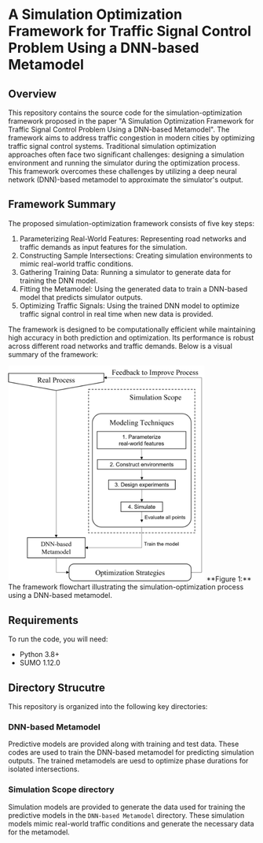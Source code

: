 # A Simulation Optimization Framework for Traffic Signal Control Problem Using a DNN-based Metamodel

## Overview
This repository contains the source code for the simulation-optimization framework proposed in the paper "A Simulation Optimization Framework for Traffic Signal Control Problem Using a DNN-based Metamodel". The framework aims to address traffic congestion in modern cities by optimizing traffic signal control systems. Traditional simulation optimization approaches often face two significant challenges: designing a simulation environment and running the simulator during the optimization process. This framework overcomes these challenges by utilizing a deep neural network (DNN)-based metamodel to approximate the simulator's output.

## Framework Summary
The proposed simulation-optimization framework consists of five key steps:

1. Parameterizing Real-World Features: Representing road networks and traffic demands as input features for the simulation.
2. Constructing Sample Intersections: Creating simulation environments to mimic real-world traffic conditions.
3. Gathering Training Data: Running a simulator to generate data for training the DNN model.
4. Fitting the Metamodel: Using the generated data to train a DNN-based model that predicts simulator outputs.
5. Optimizing Traffic Signals: Using the trained DNN model to optimize traffic signal control in real time when new data is provided.

The framework is designed to be computationally efficient while maintaining high accuracy in both prediction and optimization. Its performance is robust across different road networks and traffic demands. Below is a visual summary of the framework:

<img src="figures/proposed_framework.png" alt="Framework Diagram" width="400"/>
**Figure 1:** The framework flowchart illustrating the simulation-optimization process using a DNN-based metamodel.


## Requirements
To run the code, you will need:
* Python 3.8+
* SUMO 1.12.0


## Directory Strucutre

This repository is organized into the following key directories:

### DNN-based Metamodel
Predictive models are provided along with training and test data. These codes are used to train the DNN-based metamodel for predicting simulation outputs. The trained metamodels are uesd to optimize phase durations for isolated intersections.

### Simulation Scope directory
Simulation models are provided to generate the data used for training the predictive models in the `DNN-based Metamodel` directory. These simulation models mimic real-world traffic conditions and generate the necessary data for the metamodel.
